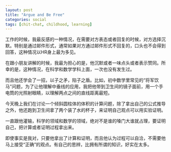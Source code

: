 ```yaml
---
layout: post
title: "Argue and Be Free"
categories: social
tags: [chit-chat, childhood, learning]
---
```


工作的时候，我最反感的一种情况，在需要对方表态或者回复的时候，对方选择沉默。特别是通过邮件形式，通常如果对方通过邮件形式不回复的，口头也不会得到回答，这种情况以HR身上最为多见。

在跟小朋友讲解的时候，我最为担心的是，他沉默或者一味点头或者表示赞同。所幸的是，这种情况，在科学和数学学科上面，一次也没有发生过。

而且他还学会了一招，以子之矛，陷子之盾。比如，初中数学里常见的“将军饮马”问题，为了让他理解中垂线的应用，我把他带到卫生间的镜子面前，用一个手电筒的光照射眼睛，以理解两点之间的直线距离最短。

今天晚上我们在讨论一个倾斜圆柱体的体积的计算问题，除了拿出自己的公式推导之外，他还跑到卫生间拿了两个装了水的杯子，来证明自己观点可以用实验证明。

一直跟他灌输，科学的领域和数学的领域，绝对不是谁的嗓门大谁就占理，要证明自己，把计算或者证明过程拿出来。

即使事实是我对，只要他拿出了计算和证明，而且他认为过程可以自洽，不需要他马上接受“正确”的观点。有自己的思辨，比拥有所谓的知识，好实在太多。
